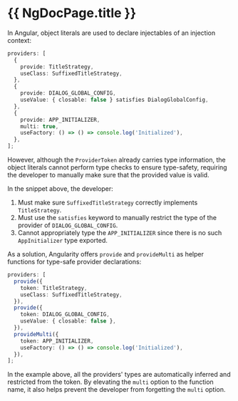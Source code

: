# {{ NgDocPage.title }}

In Angular, object literals are used to declare injectables of an injection context:

```ts
providers: [
  {
    provide: TitleStrategy,
    useClass: SuffixedTitleStrategy,
  },
  {
    provide: DIALOG_GLOBAL_CONFIG,
    useValue: { closable: false } satisfies DialogGlobalConfig,
  },
  {
    provide: APP_INITIALIZER,
    multi: true,
    useFactory: () => () => console.log('Initialized'),
  },
];
```

However, although the `ProviderToken` already carries type information, the object literals cannot perform type checks to ensure type-safety, requiring the developer to manually make sure that the provided value is valid.

In the snippet above, the developer:

1. Must make sure `SuffixedTitleStrategy` correctly implements `TitleStrategy`.
1. Must use the `satisfies` keyword to manually restrict the type of the provider of `DIALOG_GLOBAL_CONFIG`.
1. Cannot appropriately type the `APP_INITIALIZER` since there is no such `AppInitializer` type exported.

As a solution, Angularity offers `provide` and `provideMulti` as helper functions for type-safe provider declarations:

```ts
providers: [
  provide({
    token: TitleStrategy,
    useClass: SuffixedTitleStrategy,
  }),
  provide({
    token: DIALOG_GLOBAL_CONFIG,
    useValue: { closable: false },
  }),
  provideMulti({
    token: APP_INITIALIZER,
    useFactory: () => () => console.log('Initialized'),
  }),
];
```

In the example above, all the providers' types are automatically inferred and restricted from the token. By elevating the `multi` option to the function name, it also helps prevent the developer from forgetting the `multi` option.
